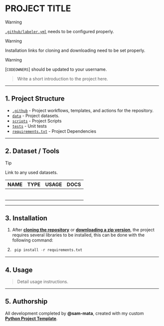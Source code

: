 # PROJECT TITLE

> [!WARNING]  
> [`.github/labeler.yml`](.github/labeler.yml) needs to be configured properly.

> [!WARNING]  
> Installation links for cloning and downloading need to be set properly.

> [!WARNING]  
> [`CODEOWNERS`] should be updated to your username.

> Write a short introduction to the project here.

---

## 1. Project Structure

-   [`.github`](.github) - Project workflows, templates, and actions for the repository.
-   [`data`](data) - Project datasets.
-   [`scripts`](scripts) - Project Scripts
-   [`tests`](tests) - Unit tests
-   [`requirements.txt`](requirements.txt) - Project Dependencies

---

## 2. Dataset / Tools

> [!TIP]
> Link to any used datasets.

| **NAME** | **TYPE** | **USAGE** | **DOCS** |
| -------- | -------- | --------- | -------- |
|          |          |           |          |
|          |          |           |          |
|          |          |           |          |
|          |          |           |          |
|          |          |           |          |
|          |          |           |          |

---

## 3. Installation

1. After [**cloning the repository**](x-github-client://openRepo/https://github.com/sam-mata/python-template) or [**downloading a zip version**](https://github.com/sam-mata/python-template/archive/refs/heads/main.zip), the project requires several libraries to be installed, this can be done with the following command:

2. ```python
    pip install -r requirements.txt
   ```

---

## 4. Usage

> Detail usage instructions.

---

## 5. Authorship

All development completed by **@sam-mata**, created with my custom [**Python Project Template**](https://github.com/sam-mata/python-template).
